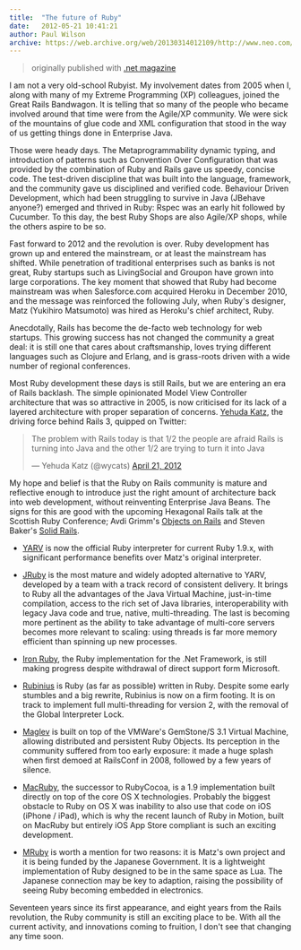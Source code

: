 ```yaml
---
title:  "The future of Ruby"
date:   2012-05-21 10:41:21
author: Paul Wilson
archive: https://web.archive.org/web/20130314012109/http://www.neo.com/2012/05/21/the-future-of-ruby
---
```


> originally published with [.net magazine](http://www.netmagazine.com/opinions/future-ruby)

I am not a very old-school Rubyist. My involvement dates from 2005 when I, along with many of my Extreme Programming (XP) colleagues, joined the Great Rails Bandwagon. It is telling that so many of the people who became involved around that time were from the Agile/XP community. We were sick of the mountains of glue code and XML configuration that stood in the way of us getting things done in Enterprise Java.

Those were heady days. The Metaprogrammability dynamic typing, and introduction of patterns such as Convention Over Configuration that was provided by the combination of Ruby and Rails gave us speedy, concise code. The test-driven discipline that was built into the language, framework, and the community gave us disciplined and verified code. Behaviour Driven Development, which had been struggling to survive in Java (JBehave anyone?) emerged and thrived in Ruby: Rspec was an early hit followed by Cucumber. To this day, the best Ruby Shops are also Agile/XP shops, while the others aspire to be so.

Fast forward to 2012 and the revolution is over. Ruby development has grown up and entered the mainstream, or at least the mainstream has shifted. While penetration of traditional enterprises such as banks is not great, Ruby startups such as LivingSocial and Groupon have grown into large corporations. The key moment that showed that Ruby had become mainstream was when Salesforce.com acquired Heroku in December 2010, and the message was reinforced the following July, when Ruby's designer, Matz (Yukihiro Matsumoto) was hired as Heroku's chief architect, Ruby.

Anecdotally, Rails has become the de-facto web technology for web startups. This growing success has not changed the community a great deal: it is still one that cares about craftsmanship, loves trying different languages such as Clojure and Erlang, and is grass-roots driven with a wide number of regional conferences.

Most Ruby development these days is still Rails, but we are entering an era of Rails backlash. The simple opinionated Model View Controller architecture that was so attractive in 2005, is now criticised for its lack of a layered architecture with proper separation of concerns. [Yehuda Katz](https://twitter.com/wycats), the driving force behind Rails 3, quipped on Twitter:

<div>
  <blockquote class="twitter-tweet" lang="en"><p>The problem with Rails today is that 1/2 the people are afraid Rails is turning into Java and the other 1/2 are trying to turn it into Java</p>&mdash; Yehuda Katz (@wycats) <a href="https://twitter.com/wycats/statuses/193629465375547392">April 21, 2012</a></blockquote>
  <script async src="//platform.twitter.com/widgets.js" charset="utf-8"></script>
</div>

My hope and belief is that the Ruby on Rails community is mature and reflective enough to introduce just the right amount of architecture back into web development, without reinventing Enterprise Java Beans. The signs for this are good with the upcoming Hexagonal Rails talk at the Scottish Ruby Conference; Avdi Grimm's [Objects on Rails](http://objectsonrails.com/) and Steven Baker's [Solid Rails](https://leanpub.com/solidrailsbook).

* [YARV](http://www.atdot.net/yarv/) is now the official Ruby interpreter for current Ruby 1.9.x, with significant performance benefits over Matz's original interpreter.

* [JRuby](http://jruby.org/) is the most mature and widely adopted alternative to YARV, developed by a team with a track record of consistent delivery. It brings to Ruby all the advantages of the Java Virtual Machine, just-in-time compilation, access to the rich set of Java libraries, interoperability with legacy Java code and true, native, multi-threading. The last is becoming more pertinent as the ability to take advantage of multi-core servers becomes more relevant to scaling: using threads is far more memory efficient than spinning up new processes.

* [Iron Ruby](http://www.ironruby.net/), the Ruby implementation for the .Net Framework, is still making progress despite withdrawal of direct support form Microsoft.

* [Rubinius](http://rubini.us/) is Ruby (as far as possible) written in Ruby. Despite some early stumbles and a big rewrite, Rubinius is now on a firm footing. It is on track to implement full multi-threading for version 2, with the removal of the Global Interpreter Lock.

* [Maglev](http://maglev.github.com/) is built on top of the VMWare's GemStone/S 3.1 Virtual Machine, allowing distributed and persistent Ruby Objects. Its perception in the community suffered from too early exposure: it made a huge splash when first demoed at RailsConf in 2008, followed by a few years of silence.

* [MacRuby](http://macruby.org/), the successor to RubyCocoa, is a 1.9 implementation built directly on top of the core OS X technologies. Probably the biggest obstacle to Ruby on OS X was inability to also use that code on iOS (iPhone / iPad), which is why the recent launch of Ruby in Motion, built on MacRuby but entirely iOS App Store compliant is such an exciting development.

* [MRuby](https://github.com/mruby/mruby) is worth a mention for two reasons: it is Matz's own project and it is being funded by the Japanese Government. It is a lightweight implementation of Ruby designed to be in the same space as Lua. The Japanese connection may be key to adaption, raising the possibility of seeing Ruby becoming embedded in electronics.

Seventeen years since its first appearance, and eight years from the Rails revolution, the Ruby community is still an exciting place to be. With all the current activity, and innovations coming to fruition, I don't see that changing any time soon.
